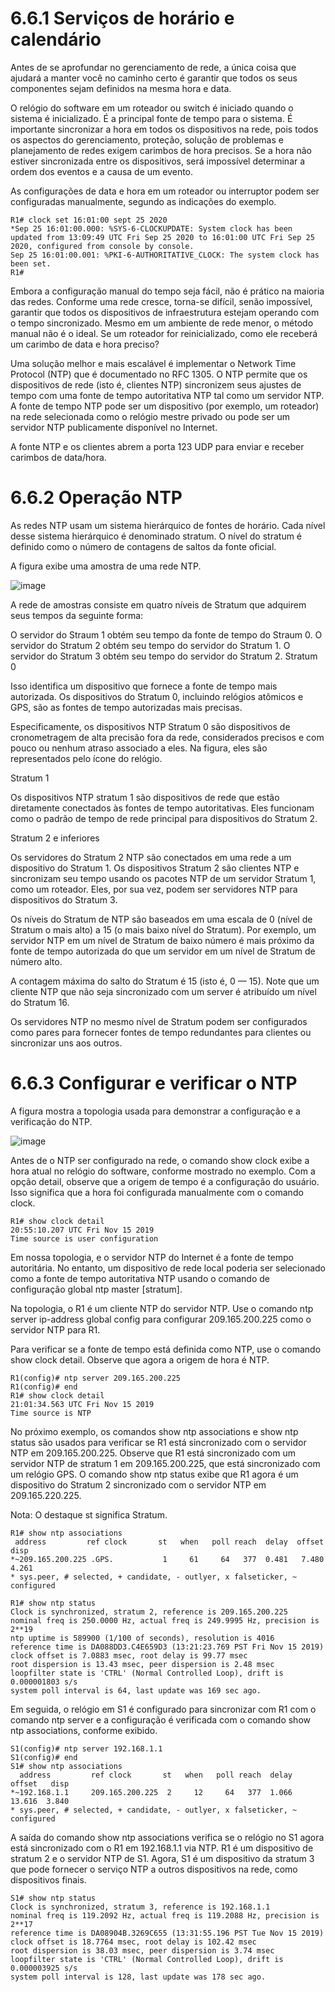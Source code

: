 # 6.6.1 Serviços de horário e calendário
Antes de se aprofundar no gerenciamento de rede, a única coisa que ajudará a manter você no caminho certo é garantir que todos os seus componentes sejam definidos na mesma hora e data.

O relógio do software em um roteador ou switch é iniciado quando o sistema é inicializado. É a principal fonte de tempo para o sistema. É importante sincronizar a hora em todos os dispositivos na rede, pois todos os aspectos do gerenciamento, proteção, solução de problemas e planejamento de redes exigem carimbos de hora precisos. Se a hora não estiver sincronizada entre os dispositivos, será impossível determinar a ordem dos eventos e a causa de um evento.

As configurações de data e hora em um roteador ou interruptor podem ser configuradas manualmente, segundo as indicações do exemplo.
~~~~
R1# clock set 16:01:00 sept 25 2020
*Sep 25 16:01:00.000: %SYS-6-CLOCKUPDATE: System clock has been updated from 13:09:49 UTC Fri Sep 25 2020 to 16:01:00 UTC Fri Sep 25 2020, configured from console by console.
Sep 25 16:01:00.001: %PKI-6-AUTHORITATIVE_CLOCK: The system clock has been set.
R1#
~~~~

Embora a configuração manual do tempo seja fácil, não é prático na maioria das redes. Conforme uma rede cresce, torna-se difícil, senão impossível, garantir que todos os dispositivos de infraestrutura estejam operando com o tempo sincronizado. Mesmo em um ambiente de rede menor, o método manual não é o ideal. Se um roteador for reinicializado, como ele receberá um carimbo de data e hora preciso?

Uma solução melhor e mais escalável é implementar o Network Time Protocol (NTP) que é documentado no RFC 1305. O NTP permite que os dispositivos de rede (isto é, clientes NTP) sincronizem seus ajustes de tempo com uma fonte de tempo autoritativa NTP tal como um servidor NTP. A fonte de tempo NTP pode ser um dispositivo (por exemplo, um roteador) na rede selecionada como o relógio mestre privado ou pode ser um servidor NTP publicamente disponível no Internet.

A fonte NTP e os clientes abrem a porta 123 UDP para enviar e receber carimbos de data/hora.


# 6.6.2 Operação NTP
As redes NTP usam um sistema hierárquico de fontes de horário. Cada nível desse sistema hierárquico é denominado stratum. O nível do stratum é definido como o número de contagens de saltos da fonte oficial.

A figura exibe uma amostra de uma rede NTP.

![image](https://github.com/user-attachments/assets/5d6fc57b-ee91-456f-8468-dc594eac9b42)


A rede de amostras consiste em quatro níveis de Stratum que adquirem seus tempos da seguinte forma:

O servidor do Straum 1 obtém seu tempo da fonte de tempo do Straum 0.
O servidor do Stratum 2 obtém seu tempo do servidor do Stratum 1.
O servidor do Stratum 3 obtém seu tempo do servidor do Stratum 2.
Stratum 0

Isso identifica um dispositivo que fornece a fonte de tempo mais autorizada. Os dispositivos do Stratum 0, incluindo relógios atômicos e GPS, são as fontes de tempo autorizadas mais precisas.

Especificamente, os dispositivos NTP Stratum 0 são dispositivos de cronometragem de alta precisão fora da rede, considerados precisos e com pouco ou nenhum atraso associado a eles. Na figura, eles são representados pelo ícone do relógio.

Stratum 1

Os dispositivos NTP stratum 1 são dispositivos de rede que estão diretamente conectados às fontes de tempo autoritativas. Eles funcionam como o padrão de tempo de rede principal para dispositivos do Stratum 2.

Stratum 2 e inferiores

Os servidores do Stratum 2 NTP são conectados em uma rede a um dispositivo do Stratum 1. Os dispositivos Stratum 2 são clientes NTP e sincronizam seu tempo usando os pacotes NTP de um servidor Stratum 1, como um roteador. Eles, por sua vez, podem ser servidores NTP para dispositivos do Stratum 3.

Os níveis do Stratum de NTP são baseados em uma escala de 0 (nível de Stratum o mais alto) a 15 (o mais baixo nível do Stratum). Por exemplo, um servidor NTP em um nível de Stratum de baixo número é mais próximo da fonte de tempo autorizada do que um servidor em um nível de Stratum de número alto.

A contagem máxima do salto do Stratum é 15 (isto é, 0 — 15). Note que um cliente NTP que não seja sincronizado com um server é atribuído um nível do Stratum 16.

Os servidores NTP no mesmo nível de Stratum podem ser configurados como pares para fornecer fontes de tempo redundantes para clientes ou sincronizar uns aos outros.


# 6.6.3 Configurar e verificar o NTP
A figura mostra a topologia usada para demonstrar a configuração e a verificação do NTP.

![image](https://github.com/user-attachments/assets/e6be9276-e47a-4669-86a6-bab00a2df820)

Antes de o NTP ser configurado na rede, o comando show clock exibe a hora atual no relógio do software, conforme mostrado no exemplo. Com a opção detail, observe que a origem de tempo é a configuração do usuário. Isso significa que a hora foi configurada manualmente com o comando clock.
~~~~
R1# show clock detail
20:55:10.207 UTC Fri Nov 15 2019
Time source is user configuration
~~~~
Em nossa topologia, e o servidor NTP do Internet é a fonte de tempo autoritária. No entanto, um dispositivo de rede local poderia ser selecionado como a fonte de tempo autoritativa NTP usando o comando de configuração global ntp master [stratum].

Na topologia, o R1 é um cliente NTP do servidor NTP. Use o comando ntp server ip-address global config para configurar 209.165.200.225 como o servidor NTP para R1.

Para verificar se a fonte de tempo está definida como NTP, use o comando show clock detail. Observe que agora a origem de hora é NTP.
~~~~
R1(config)# ntp server 209.165.200.225
R1(config)# end
R1# show clock detail
21:01:34.563 UTC Fri Nov 15 2019
Time source is NTP
~~~~
No próximo exemplo, os comandos show ntp associations e show ntp status são usados para verificar se R1 está sincronizado com o servidor NTP em 209.165.200.225. Observe que R1 está sincronizado com um servidor NTP de stratum 1 em 209.165.200.225, que está sincronizado com um relógio GPS. O comando show ntp status exibe que R1 agora é um dispositivo do Stratum 2 sincronizado com o servidor NTP em 209.165.220.225.

Nota: O destaque st significa Stratum.
 ~~~~
R1# show ntp associations  
  address         ref clock       st   when   poll reach  delay  offset   disp
*~209.165.200.225 .GPS.           1     61     64   377  0.481   7.480  4.261
* sys.peer, # selected, + candidate, - outlyer, x falseticker, ~ configured

R1# show ntp status
Clock is synchronized, stratum 2, reference is 209.165.200.225
nominal freq is 250.0000 Hz, actual freq is 249.9995 Hz, precision is 2**19
ntp uptime is 589900 (1/100 of seconds), resolution is 4016
reference time is DA088DD3.C4E659D3 (13:21:23.769 PST Fri Nov 15 2019)
clock offset is 7.0883 msec, root delay is 99.77 msec
root dispersion is 13.43 msec, peer dispersion is 2.48 msec
loopfilter state is 'CTRL' (Normal Controlled Loop), drift is 0.000001803 s/s
system poll interval is 64, last update was 169 sec ago.
~~~~
Em seguida, o relógio em S1 é configurado para sincronizar com R1 com o comando ntp server e a configuração é verificada com o comando show ntp associations, conforme exibido.
~~~~
S1(config)# ntp server 192.168.1.1
S1(config)# end
S1# show ntp associations
  address         ref clock       st   when   poll reach  delay  offset   disp
*~192.168.1.1     209.165.200.225  2     12     64   377  1.066  13.616  3.840
* sys.peer, # selected, + candidate, - outlyer, x falseticker, ~ configured
 ~~~~
A saída do comando show ntp associations verifica se o relógio no S1 agora está sincronizado com o R1 em 192.168.1.1 via NTP. R1 é um dispositivo de stratum 2 e o servidor NTP de S1. Agora, S1 é um dispositivo da stratum 3 que pode fornecer o serviço NTP a outros dispositivos na rede, como dispositivos finais.
~~~~
S1# show ntp status
Clock is synchronized, stratum 3, reference is 192.168.1.1
nominal freq is 119.2092 Hz, actual freq is 119.2088 Hz, precision is 2**17
reference time is DA08904B.3269C655 (13:31:55.196 PST Tue Nov 15 2019)
clock offset is 18.7764 msec, root delay is 102.42 msec
root dispersion is 38.03 msec, peer dispersion is 3.74 msec
loopfilter state is 'CTRL' (Normal Controlled Loop), drift is 0.000003925 s/s
system poll interval is 128, last update was 178 sec ago.
~~~~


